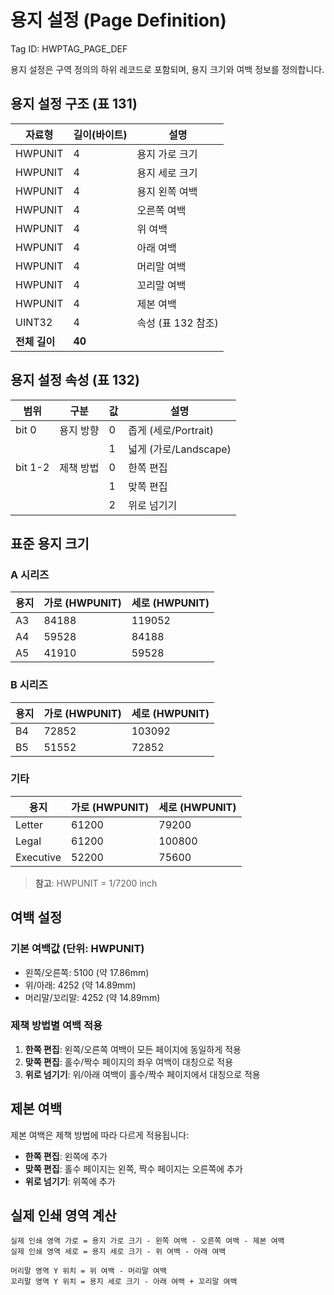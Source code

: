 # 용지 설정 (Page Definition)

Tag ID: HWPTAG_PAGE_DEF

용지 설정은 구역 정의의 하위 레코드로 포함되며, 용지 크기와 여백 정보를 정의합니다.

## 용지 설정 구조 (표 131)

| 자료형 | 길이(바이트) | 설명 |
|--------|------------|------|
| HWPUNIT | 4 | 용지 가로 크기 |
| HWPUNIT | 4 | 용지 세로 크기 |
| HWPUNIT | 4 | 용지 왼쪽 여백 |
| HWPUNIT | 4 | 오른쪽 여백 |
| HWPUNIT | 4 | 위 여백 |
| HWPUNIT | 4 | 아래 여백 |
| HWPUNIT | 4 | 머리말 여백 |
| HWPUNIT | 4 | 꼬리말 여백 |
| HWPUNIT | 4 | 제본 여백 |
| UINT32 | 4 | 속성 (표 132 참조) |
| **전체 길이** | **40** | |

## 용지 설정 속성 (표 132)

| 범위 | 구분 | 값 | 설명 |
|------|-----|----|----- |
| bit 0 | 용지 방향 | 0 | 좁게 (세로/Portrait) |
|       |          | 1 | 넓게 (가로/Landscape) |
| bit 1-2 | 제책 방법 | 0 | 한쪽 편집 |
|         |          | 1 | 맞쪽 편집 |
|         |          | 2 | 위로 넘기기 |

## 표준 용지 크기

### A 시리즈
| 용지 | 가로 (HWPUNIT) | 세로 (HWPUNIT) |
|------|----------------|----------------|
| A3 | 84188 | 119052 |
| A4 | 59528 | 84188 |
| A5 | 41910 | 59528 |

### B 시리즈
| 용지 | 가로 (HWPUNIT) | 세로 (HWPUNIT) |
|------|----------------|----------------|
| B4 | 72852 | 103092 |
| B5 | 51552 | 72852 |

### 기타
| 용지 | 가로 (HWPUNIT) | 세로 (HWPUNIT) |
|------|----------------|----------------|
| Letter | 61200 | 79200 |
| Legal | 61200 | 100800 |
| Executive | 52200 | 75600 |

> **참고**: HWPUNIT = 1/7200 inch

## 여백 설정

### 기본 여백값 (단위: HWPUNIT)
- 왼쪽/오른쪽: 5100 (약 17.86mm)
- 위/아래: 4252 (약 14.89mm)
- 머리말/꼬리말: 4252 (약 14.89mm)

### 제책 방법별 여백 적용
1. **한쪽 편집**: 왼쪽/오른쪽 여백이 모든 페이지에 동일하게 적용
2. **맞쪽 편집**: 홀수/짝수 페이지의 좌우 여백이 대칭으로 적용
3. **위로 넘기기**: 위/아래 여백이 홀수/짝수 페이지에서 대칭으로 적용

## 제본 여백

제본 여백은 제책 방법에 따라 다르게 적용됩니다:
- **한쪽 편집**: 왼쪽에 추가
- **맞쪽 편집**: 홀수 페이지는 왼쪽, 짝수 페이지는 오른쪽에 추가
- **위로 넘기기**: 위쪽에 추가

## 실제 인쇄 영역 계산

```
실제 인쇄 영역 가로 = 용지 가로 크기 - 왼쪽 여백 - 오른쪽 여백 - 제본 여백
실제 인쇄 영역 세로 = 용지 세로 크기 - 위 여백 - 아래 여백

머리말 영역 Y 위치 = 위 여백 - 머리말 여백
꼬리말 영역 Y 위치 = 용지 세로 크기 - 아래 여백 + 꼬리말 여백
```